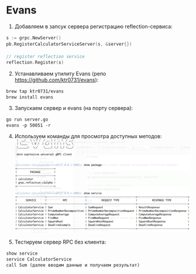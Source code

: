 # Evans

1. Добавляем в запсук сервера регистрацию reflection-сервиса:
```go
s := grpc.NewServer()
pb.RegisterCalculatorServiceServer(s, &server{})

// register reflection service
reflection.Register(s)
```
2. Устанавливаем утилиту Evans (репо https://github.com/ktr0731/evans):
```
brew tap ktr0731/evans
brew install evans
```
3. Запускаем сервер и evans (на порту сервера):
```
go run server.go
evans -p 50051 -r
```
4. Используем команды для просмотра доступных методов:
![Evans](https://github.com/p-12s/own-golang-manual/blob/master/8-protobuf-grpc/udemy-protocol-buffers-3/04-calculator/evans.png?raw=true)

5. Тестируем сервер RPC без клиента:
```
show service
service CalculatorService
call Sum (далее вводим данные и получаем результат)
```


